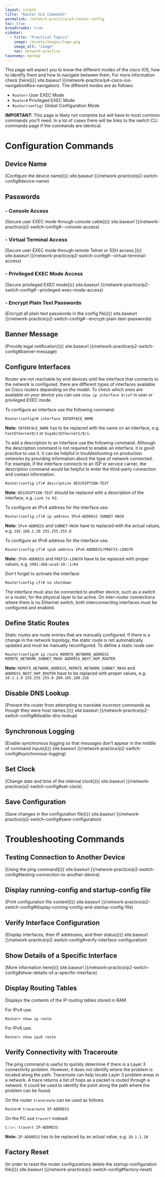 ```yaml
---
layout: single
title: "Router CLI Commands"
permalink: /network-practice/p3-router-config
toc: true
breadcrumbs: true
sidebar:
  - title: "Practical Topics"
    image: /assets/images/logo.png
    image_alt: "image"
    nav: network-practice
taxonomy: markup
---
```


This page will expect you to know the different modes of the cisco IOS, how to identify them and how to navigate between them. For more information check [here]({{ site.baseurl }}/network-practice/p4-cisco-ios-navigation#ios-navigation). The different modes are as follows:
- `Router>` User EXEC Mode
- `Router#` Privileged EXEC Mode
- `Router(config)` Global Configuration Mode

**IMPORTANT:** This page is likely not complete but will have to most common commands you'll need. In a lot of cases there will be links to the switch CLI commands page if the commands are identical.
 
# Configuration Commands

## Device Name
[Configure the device name]({{ site.baseurl }}/network-practice/p2-switch-config#device-name)

## Passwords

### - Console Access
[Secure user EXEC mode through console cable]({{ site.baseurl }}/network-practice/p2-switch-config#--console-access)

### - Virtual Terminal Access
[Secure user EXEC mode through remote Telnet or SSH access.]({{ site.baseurl }}/network-practice/p2-switch-config#--virtual-terminal-access)

### - Privileged EXEC Mode Access
[Secure privileged EXEC mode]({{ site.baseurl }}/network-practice/p2-switch-config#--privileged-exec-mode-access)

### - Encrypt Plain Text Passwords
[Encrypt all plain text passwords in the config file]({{ site.baseurl }}/network-practice/p2-switch-config#--encrypt-plain-text-passwords)

## Banner Message
[Provide legal notification]({{ site.baseurl }}/network-practice/p2-switch-config#banner-message)

## Configure Interfaces
Router are not reachable by end devices until the interface that connects to the network is configured. there are different types of interfaces available on Cisco routers depending on the model. To check which ones are available on your device you can use `show ip interface brief` in user or privileged EXEC mode.

To configure an interface use the following command:
```
Router(config)# interface INTERFACE_NAME
```
**Note:** `INTERFACE_NAME` has to be replaced with the name on an interface, e.g. `FastEthernet0/1` or `GigabitEthernet1/0/1`.

To add a description to an interface use the following command. Although the description command is not required to enable an interface, it is good practice to use it. It can be helpful in troubleshooting on production networks by providing information about the type of network connected. For example, if the interface connects to an ISP or service carrier, the description command would be helpful to enter the third-party connection and contact information.
```
Router(config-if)# description DESCRIPTION-TEXT
```
**Note:** `DESCRIPTION-TEXT` should be replaced with a description of the interface, e.g. `Link to R2`.

To configure an IPv4 address for the interface use:
```
Router(config-if)# ip address IPv4-ADDRESS SUBNET-MASK
```
**Note:** `IPv4-ADDRESS` and `SUBNET-MASK` have to replaced with the actual values, e.g. `192.168.1.20 255.255.255.0`

To configure an IPv6 address for the interface use:
```
Router(config-if)# ipv6 address IPv6-ADDRESS/PREFIX-LENGTH
```
**Note:** `IPV6-ADDRESS` and `PREFIX-LENGTH` have to be replaced with proper values, e.g. `2001:db8:acad:10::1/64`

Don't forget to activate the interface:
```
Router(config-if)# no shutdown
```
The interface must also be connected to another device, such as a switch or a router, for the physical layer to be active. On inter-router connections where there is no Ethernet switch, both interconnecting interfaces must be configured and enabled.

## Define Static Routes
Static routes are route entries that are manually configured. If there is a change in the network topology, the static route is not automatically updated and must be manually reconfigured. To define a static route use:
```
Router(config)# ip route REMOTE_NETWORK_ADDRESS REMOTE_NETWORK_SUBNET_MASK ADDRESS_NEXT_HOP_ROUTER
```
**Note:** `REMOTE_NETWORK_ADDRESS`, `REMOTE_NETWORK_SUBNET_MASK` and `ADDRESS_NEXT_HOP_ROUTER` have to be replaced with proper values, e.g. `10.1.1.0 255.255.255.0 209.165.200.226`

## Disable DNS Lookup
[Prevent the router from attempting to translate incorrect commands as though they were host names.]({{ site.baseurl }}/network-practice/p2-switch-config#disable-dns-lookup)

## Synchronous Logging
[Enable synchronous logging so that messages don't appear in the middle of command inputs]({{ site.baseurl }}/network-practice/p2-switch-config#synchronous-logging)

## Set Clock
[Change date and time of the internal clock]({{ site.baseurl }}/network-practice/p2-switch-config#set-clock)

## Save Configuration
[Save changes in the configuration file]({{ site.baseurl }}/network-practice/p2-switch-config#save-configuration)




# Troubleshooting Commands

## Testing Connection to Another Device
[Using the ping command]({{ site.baseurl }}/network-practice/p2-switch-config#testing-connection-to-another-device)

## Display running-config and startup-config file
[Print configuration file content]({{ site.baseurl }}/network-practice/p2-switch-config#display-running-config-and-startup-config-file)

## Verify Interface Configuration
[Display interfaces, their IP addresses, and their status]({{ site.baseurl }}/network-practice/p2-switch-config#verify-interface-configuration)


## Show Details of a Specific Interface
[More information here]({{ site.baseurl }}/network-practice/p2-switch-config#show-details-of-a-specific-interface)

## Display Routing Tables
Displays the contents of the IP routing tables stored in RAM

For IPv4 use:
```
Router> show ip route
```

For IPv6 use:
```
Router> show ipv6 route
```

## Verify Connectivity with Traceroute
The ping command is useful to quickly determine if there is a Layer 3 connectivity problem. However, it does not identify where the problem is located along the path. Traceroute can help locate Layer 3 problem areas in a network. A trace returns a list of hops as a packet is routed through a network. It could be used to identify the point along the path where the problem can be found.

On the router `traceroute` can be used as follows:
```
Router# traceroute IP-ADDRESS
```
On the PC use `tracert` instead:
```
C:\>: tracert IP-ADDRESS
```
**Note:** `IP-ADDRESS` has to be replaced by an actual value, e.g. `10.1.1.10`


## Factory Reset
[In order to reset the router configurations delete the startup-configuration file]({{ site.baseurl }}/network-practice/p2-switch-config#factory-reset)
